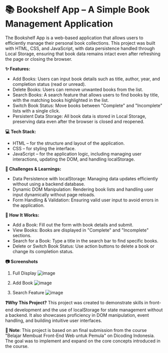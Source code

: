 # 📚 Bookshelf App – A Simple Book Management Application
The Bookshelf App is a web-based application that allows users to efficiently manage their personal book collections. This project was built with HTML, CSS, and JavaScript, with data persistence handled through Local Storage, ensuring that book data remains intact even after refreshing the page or closing the browser.

**✨ Features:**
- Add Books: Users can input book details such as title, author, year, and completion status (read or unread).
- Delete Books: Users can remove unwanted books from the list.
- Search Books: A search feature that allows users to find books by title, with the matching books highlighted in the list.
- Switch Book Status: Move books between "Complete" and "Incomplete" lists with a single click.
- Persistent Data Storage: All book data is stored in Local Storage, preserving data even after the browser is closed and reopened.

**💻 Tech Stack:**
- HTML – for the structure and layout of the application.
- CSS – for styling the interface.
- JavaScript – for the application logic, including managing user interactions, updating the DOM, and handling localStorage.

**📝 Challenges & Learnings:**
- Data Persistence with localStorage: Managing data updates efficiently without using a backend database.
- Dynamic DOM Manipulation: Rendering book lists and handling user input dynamically without page reloads.
- Form Handling & Validation: Ensuring valid user input to avoid errors in the application.

**🔑 How It Works:**
- Add a Book: Fill out the form with book details and submit.
- View Books: Books are displayed in "Complete" and "Incomplete" sections.
- Search for a Book: Type a title in the search bar to find specific books.
- Delete or Switch Book Status: Use action buttons to delete a book or change its completion status.

**📷 Screenshots**
1. Full Display
![image](https://github.com/user-attachments/assets/add41dce-f706-429f-b66a-ca7cf4ea6e62)

2. Add Book
![image](https://github.com/user-attachments/assets/49af0e9a-d242-4adc-83d5-dfb82df965fd)

3. Search Feature
![image](https://github.com/user-attachments/assets/4ab34ff6-545d-4ab2-91f3-13c94e48ae04)

**❓Why This Project?**
This project was created to demonstrate skills in front-end development and the use of localStorage for state management without a backend. It also showcases proficiency in DOM manipulation, event handling, and building intuitive user interfaces.

**📄 Note**: This project is based on an final submission from the course "Belajar Membuat Front-End Web untuk Pemula" on Dicoding Indonesia. The goal was to implement and expand on the core concepts introduced in the course.
